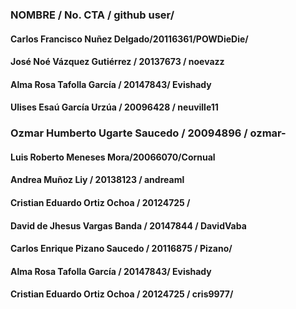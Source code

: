 ### NOMBRE / No. CTA / github user/
#### Carlos Francisco Nuñez Delgado/20116361/POWDieDie/
#### José Noé Vázquez Gutiérrez / 20137673 / noevazz
#### Alma Rosa Tafolla García / 20147843/ Evishady
#### Ulises Esaú García Urzúa / 20096428 / neuville11
### Ozmar Humberto Ugarte Saucedo / 20094896 / ozmar-
#### Luis Roberto Meneses Mora/20066070/Cornual
#### Andrea Muñoz Liy / 20138123 / andreaml
#### Cristian Eduardo Ortiz Ochoa / 20124725 / 
#### David de Jhesus Vargas Banda / 20147844 / DavidVaba
#### Carlos Enrique Pizano Saucedo / 20116875 / Pizano/
#### Alma Rosa Tafolla García / 20147843/ Evishady
#### Cristian Eduardo Ortiz Ochoa / 20124725 / cris9977/
